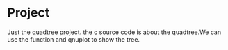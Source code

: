 # Project
Just the quadtree project.
the c source code is about the quadtree.We can use the function and qnuplot to show the tree.
